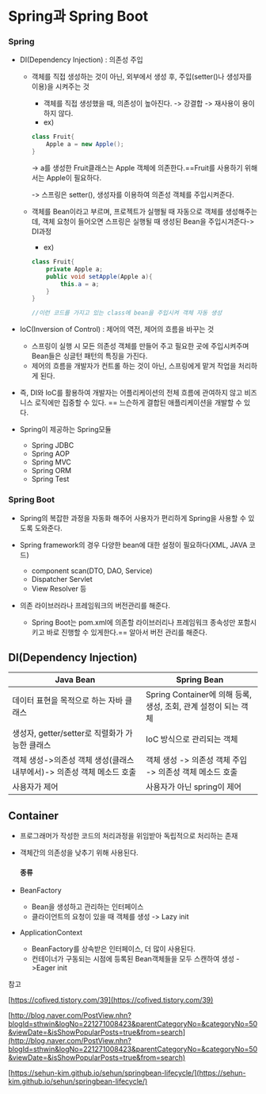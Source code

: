 # Spring과 Spring Boot

### Spring

- DI(Dependency Injection) : 의존성 주입

  - 객체를 직접 생성하는 것이 아닌, 외부에서 생성 후, 주입(setter()나 생성자를 이용)을 시켜주는 것

    - 객체를 직접 생성했을 때, 의존성이 높아진다. -> 강결합 -> 재사용이 용이하지 않다.
    - ex) 

    ```java
    class Fruit{
        Apple a = new Apple();
    }
    ```

    -> a를 생성한 Fruit클래스는 Apple 객체에 의존한다.==Fruit를 사용하기 위해서는 Apple이 필요하다.

    -> 스프링은 setter(), 생성자를 이용하여 의존성 객체를 주입시켜준다.

  - 객체를 Bean이라고 부르며, 프로젝트가 실행될 때 자동으로 객체를 생성해주는데, 객체 요청이 들어오면 스프링은 실행될 때 생성된 Bean을 주입시겨준다-> DI과정

    - ex)

    ```java
    class Fruit{
        private Apple a;
        public void setApple(Apple a){
            this.a = a;
        }
    }
    
    //이런 코드를 가지고 있는 class에 bean을 주입시켜 객체 자동 생성
    ```

    

- IoC(Inversion of Control) :  제어의 역전, 제어의 흐름을 바꾸는 것

  - 스프링이 실행 시 모든 의존성 객체를 만들어 주고 필요한 곳에 주입시켜주며 Bean들은 싱글턴 패턴의 특징을 가진다.
  - 제어의 흐름을 개발자가 컨트롤 하는 것이 아닌, 스프링에게 맡겨 작업을 처리하게 된다.

- 즉, DI와 IoC를 활용하여 개발자는 어플리케이션의 전체 흐름에 관여하지 않고 비즈니스 로직에만 집중할 수 있다. == 느슨하게 결합된 애플리케이션을 개발할 수 있다.

- Spring이 제공하는 Spring모듈
  - Spring JDBC
  - Spring AOP
  - Spring MVC
  - Spring ORM
  - Spring Test



### Spring Boot

- Spring의 복잡한 과정을 자동화 해주어 사용자가 편리하게 Spring을 사용할 수 있도록 도와준다.
- Spring framework의 경우 다양한 bean에 대한 설정이 필요하다(XML, JAVA 코드)
  - component scan(DTO, DAO, Service)
  - Dispatcher Servlet
  - View Resolver 등

- 의존 라이브러라나 프레임워크의 버전관리를 해준다.
  - Spring Boot는 pom.xml에 의존할 라이브러리나 프레임워크 종속성만 포함시키고 바로 진행할 수 있게한다.== 알아서 버전 관리를 해준다.



## DI(Dependency Injection)

| Java Bean                                                    | Spring Bean                                                  |
| ------------------------------------------------------------ | ------------------------------------------------------------ |
| 데이터 표현을 목적으로 하는 자바 클래스                      | Spring Container에 의해 등록, 생성, 조회, 관계 설정이 되는 객체 |
| 생성자, getter/setter로 직렬화가 가능한 클래스               | IoC 방식으로 관리되는 객체                                   |
| 객체 생성->의존성 객체 생성(클래스 내부에서)-> 의존성 객체 메소드 호출 | 객체 생성 -> 의존성 객체 주입 -> 의존성 객체 메소드 호출     |
| 사용자가 제어                                                | 사용자가 아닌 spring이 제어                                  |



## Container

- 프로그래머가 작성한 코드의 처리과정을 위임받아 독립적으로 처리하는 존재

- 객체간의 의존성을 낮추기 위해 사용된다.

  #### 종류

- BeanFactory

  - Bean을 생성하고 관리하는 인터페이스 
  - 클라이언트의 요청이 있을 때 객체를 생성 -> Lazy init

- ApplicationContext
  - BeanFactory를 상속받은 인터페이스, 더 많이 사용된다.
  - 컨테이너가 구동되는 시점에 등록된 Bean객체들을 모두 스캔하여 생성 ->Eager init







참고

[https://cofived.tistory.com/39](https://cofived.tistory.com/39)

 [http://blog.naver.com/PostView.nhn?blogId=sthwin&logNo=221271008423&parentCategoryNo=&categoryNo=50&viewDate=&isShowPopularPosts=true&from=search](http://blog.naver.com/PostView.nhn?blogId=sthwin&logNo=221271008423&parentCategoryNo=&categoryNo=50&viewDate=&isShowPopularPosts=true&from=search)

[https://sehun-kim.github.io/sehun/springbean-lifecycle/](https://sehun-kim.github.io/sehun/springbean-lifecycle/)